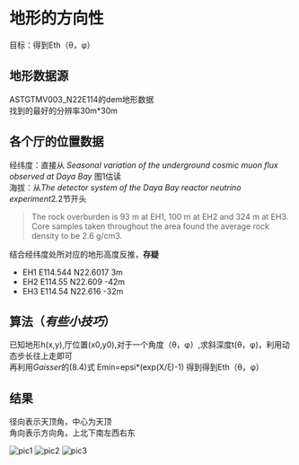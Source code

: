 # 地形的方向性
目标：得到Eth（θ，φ）

## 地形数据源
ASTGTMV003_N22E114的dem地形数据  
找到的最好的分辨率30m*30m

## 各个厅的位置数据

经纬度：直接从 *Seasonal variation of the underground cosmic muon flux observed at Daya Bay* 图1估读  
海拔：从*The detector system of the Daya Bay reactor neutrino experiment*2.2节开头

> The rock overburden is 93 m at EH1, 100 m at EH2 and 324 m at EH3. Core samples taken throughout the area found the average rock density to be 2.6 g/cm3.

结合经纬度处所对应的地形高度反推，**存疑**

* EH1 E114.544  N22.6017  3m
* EH2 E114.55   N22.609   -42m
* EH3 E114.54   N22.616   -32m

## 算法（*有些小技巧*）

已知地形h(x,y),厅位置(x0,y0),对于一个角度（θ，φ）,求斜深度t(θ，φ)，利用动态步长往上走即可  
再利用*Gaisser*的(8.4)式 Emin=epsi*(exp(X/ξ)-1) 得到得到Eth（θ，φ）

## 结果

径向表示天顶角，中心为天顶  
角向表示方向角，上北下南左西右东

![pic1](/mount/res/EH1.png "EH1")
![pic2](/mount/res/EH2.png "EH3")
![pic3](/mount/res/EH3.png "EH3")